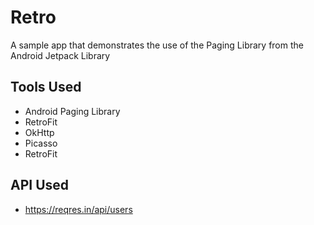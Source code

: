 # Retro

A sample app that demonstrates the use of the Paging Library from the Android Jetpack Library

## Tools Used
- Android Paging Library
- RetroFit
- OkHttp
- Picasso
- RetroFit

## API Used
- https://reqres.in/api/users



